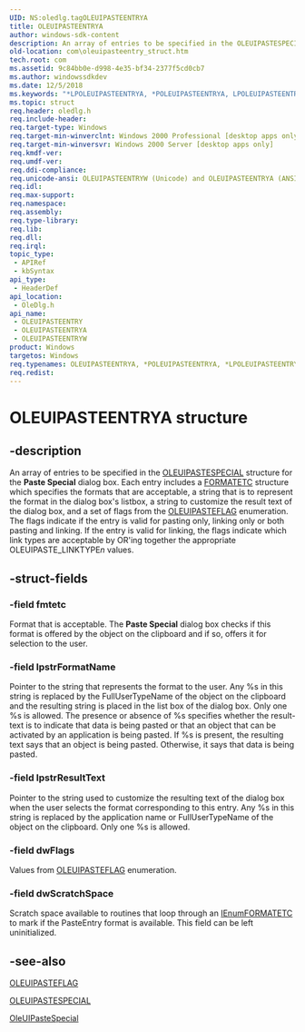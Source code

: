```yaml
---
UID: NS:oledlg.tagOLEUIPASTEENTRYA
title: OLEUIPASTEENTRYA
author: windows-sdk-content
description: An array of entries to be specified in the OLEUIPASTESPECIAL structure for the Paste Special dialog box.
old-location: com\oleuipasteentry_struct.htm
tech.root: com
ms.assetid: 9c84bb0e-d998-4e35-bf34-2377f5cd0cb7
ms.author: windowssdkdev
ms.date: 12/5/2018
ms.keywords: "*LPOLEUIPASTEENTRYA, *POLEUIPASTEENTRYA, LPOLEUIPASTEENTRY, LPOLEUIPASTEENTRY structure pointer [COM], OLEUIPASTEENTRY, OLEUIPASTEENTRY structure [COM], OLEUIPASTEENTRYA, OLEUIPASTEENTRYW, POLEUIPASTEENTRY, POLEUIPASTEENTRY structure pointer [COM], _ole_OLEUIPASTEENTRY, com.oleuipasteentry_struct, oledlg/LPOLEUIPASTEENTRY, oledlg/OLEUIPASTEENTRY, oledlg/OLEUIPASTEENTRYA, oledlg/OLEUIPASTEENTRYW, oledlg/POLEUIPASTEENTRY"
ms.topic: struct
req.header: oledlg.h
req.include-header: 
req.target-type: Windows
req.target-min-winverclnt: Windows 2000 Professional [desktop apps only]
req.target-min-winversvr: Windows 2000 Server [desktop apps only]
req.kmdf-ver: 
req.umdf-ver: 
req.ddi-compliance: 
req.unicode-ansi: OLEUIPASTEENTRYW (Unicode) and OLEUIPASTEENTRYA (ANSI)
req.idl: 
req.max-support: 
req.namespace: 
req.assembly: 
req.type-library: 
req.lib: 
req.dll: 
req.irql: 
topic_type:
 - APIRef
 - kbSyntax
api_type:
 - HeaderDef
api_location:
 - OleDlg.h
api_name:
 - OLEUIPASTEENTRY
 - OLEUIPASTEENTRYA
 - OLEUIPASTEENTRYW
product: Windows
targetos: Windows
req.typenames: OLEUIPASTEENTRYA, *POLEUIPASTEENTRYA, *LPOLEUIPASTEENTRYA
req.redist: 
---
```


# OLEUIPASTEENTRYA structure


## -description


An array of entries to be specified in the <a href="https://msdn.microsoft.com/bb346fa7-03ae-458d-8488-64db7a9c48e1">OLEUIPASTESPECIAL</a> structure for the <b>Paste Special</b> dialog box. Each entry includes a <a href="https://msdn.microsoft.com/4478eb9a-84a1-4f3a-8290-94b8dd20c081">FORMATETC</a> structure which specifies the formats that are acceptable, a string that is to represent the format in the dialog box's listbox, a string to customize the result text of the dialog box, and a set of flags from the <a href="https://msdn.microsoft.com/4467f82b-34be-4d10-816c-b3e4231c92a1">OLEUIPASTEFLAG</a> enumeration. The flags indicate if the entry is valid for pasting only, linking only or both pasting and linking. If the entry is valid for linking, the flags indicate which link types are acceptable by OR'ing together the appropriate OLEUIPASTE_LINKTYPE<i>n</i> values.


## -struct-fields




### -field fmtetc

Format that is acceptable. The <b>Paste Special</b> dialog box checks if this format is offered by the object on the clipboard and if so, offers it for selection to the user.


### -field lpstrFormatName

Pointer to the string that represents the format to the user. Any %s in this string is replaced by the FullUserTypeName of the object on the clipboard and the resulting string is placed in the list box of the dialog box. Only one %s is allowed. The presence or absence of %s specifies whether the result-text is to indicate that data is being pasted or that an object that can be activated by an application is being pasted. If %s is present, the resulting text says that an object is being pasted. Otherwise, it says that data is being pasted.


### -field lpstrResultText

Pointer to the string used to customize the resulting text of the dialog box when the user selects the format corresponding to this entry. Any %s in this string is replaced by the application name or FullUserTypeName of the object on the clipboard. Only one %s is allowed.


### -field dwFlags

Values from <a href="https://msdn.microsoft.com/4467f82b-34be-4d10-816c-b3e4231c92a1">OLEUIPASTEFLAG</a> enumeration.


### -field dwScratchSpace

Scratch space available to routines that loop through an <a href="https://msdn.microsoft.com/4d180fdd-2d58-4d26-9242-6552dda0d3e6">IEnumFORMATETC</a> to mark if the PasteEntry format is available. This field can be left uninitialized.



## -see-also




<a href="https://msdn.microsoft.com/4467f82b-34be-4d10-816c-b3e4231c92a1">OLEUIPASTEFLAG</a>



<a href="https://msdn.microsoft.com/bb346fa7-03ae-458d-8488-64db7a9c48e1">OLEUIPASTESPECIAL</a>



<a href="https://msdn.microsoft.com/fb1335da-a863-4d15-8a8d-289d8cccd13f">OleUIPasteSpecial</a>
 

 

